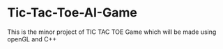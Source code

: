 # Tic-Tac-Toe-AI-Game
This is the minor project of TIC TAC TOE Game which will be made using openGL and C++
